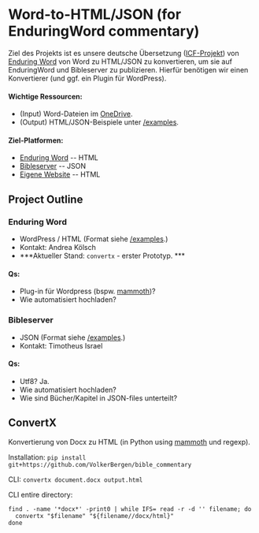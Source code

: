 # Word-to-HTML/JSON (for EnduringWord commentary) 

Ziel des Projekts ist es unsere deutsche Übersetzung ([ICF-Projekt](https://bibel-kommentar.de)) von [Enduring Word](https://enduringword.com/) von Word zu HTML/JSON zu konvertieren, um sie auf EnduringWord und Bibleserver zu publizieren. 
Hierfür benötigen wir einen Konvertierer (und ggf. ein Plugin für WordPress). 

#### Wichtige Ressourcen:
- (Input) Word-Dateien im [OneDrive](https://bibel-kommentar.de/onedrive).
- (Output) HTML/JSON-Beispiele unter [/examples](https://github.com/VolkerBergen/bible_commentary/tree/main/examples). 

#### Ziel-Platformen:

- [Enduring Word](https://enduringword.com/) -- HTML
- [Bibleserver](https://bibleserver.com/) -- JSON
- [Eigene Website](https://bibel-kommentar.de) -- HTML


## Project Outline

### Enduring Word
- WordPress / HTML (Format siehe [/examples](https://github.com/VolkerBergen/bible_commentary/tree/main/examples).)
- Kontakt: Andrea Kölsch
- ***Aktueller Stand: `convertx` - erster Prototyp. ***

#### Qs:
- Plug-in für Wordpress (bspw. [mammoth](https://de.wordpress.org/plugins/mammoth-docx-converter/))? 
- Wie automatisiert hochladen?


### Bibleserver
- JSON (Format siehe [/examples](https://github.com/VolkerBergen/bible_commentary/tree/main/examples).)
- Kontakt: Timotheus Israel

#### Qs:
- Utf8? Ja. 
- Wie automatisiert hochladen?
- Wie sind Bücher/Kapitel in JSON-files unterteilt?


## ConvertX

Konvertierung von Docx zu HTML (in Python using [mammoth](https://github.com/mwilliamson/python-mammoth) und regexp).

Installation: `pip install git+https://github.com/VolkerBergen/bible_commentary`

CLI: `convertx document.docx output.html`

CLI entire directory: 

```angular2html
find . -name '*docx*' -print0 | while IFS= read -r -d '' filename; do
  convertx "$filename" "${filename//docx/html}"
done
```
